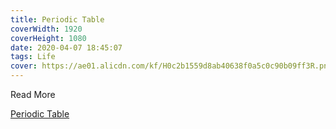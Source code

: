 ```yaml
---
title: Periodic Table 
coverWidth: 1920
coverHeight: 1080
date: 2020-04-07 18:45:07
tags: Life
cover: https://ae01.alicdn.com/kf/H0c2b1559d8ab40638f0a5c0c90b09ff3R.png
---
```


Read More
<!--more-->

[Periodic Table](https://beautiful-code.netlify.com/periodic-table/dist/index.html)
